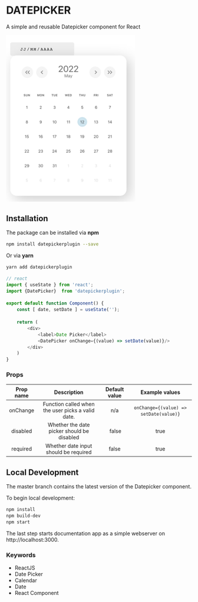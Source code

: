 # DATEPICKER

A simple and reusable Datepicker component for React 

<img src="img/img1.png" alt="datepicker" width="350"/>

## Installation
The package can be installed via **npm**

```bash
npm install datepickerplugin --save
```

Or via **yarn**

```bash
yarn add datepickerplugin
```


```js
// react
import { useState } from 'react';
import {DatePicker}  from 'datepickerplugin';

export default function Component() {
    const [ date, setDate ] = useState('');

    return (
        <div>
            <label>Date Picker</label>
            <DatePicker onChange={(value) => setDate(value)}/>
        </div>
    )
}
```

### Props

| Prop name | Description | Default value | Example values |
| :-------: |:-----------:| :------------:|:-------------:|
| onChange  |   Function called when the user picks a valid date. | n/a | ```onChange={(value) => setDate(value)}``` |
| disabled | Whether the date picker should be disabled | false | true |
| required | Whether date input should be required | false | true |

## Local Development
The master branch contains the latest version of the Datepicker component.

To begin local development:

```bash
npm install
npm build-dev
npm start
```

The last step starts documentation app as a simple webserver on http://localhost:3000.

### Keywords
- ReactJS
- Date Picker
- Calendar
- Date
- React Component
